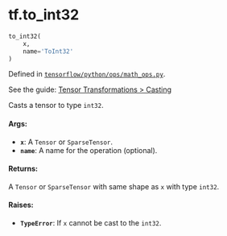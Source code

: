 <div itemscope itemtype="http://developers.google.com/ReferenceObject">
<meta itemprop="name" content="tf.to_int32" />
</div>

# tf.to_int32

``` python
to_int32(
    x,
    name='ToInt32'
)
```



Defined in [`tensorflow/python/ops/math_ops.py`](https://www.tensorflow.org/code/tensorflow/python/ops/math_ops.py).

See the guide: [Tensor Transformations > Casting](../../../api_guides/python/array_ops.md#Casting)

Casts a tensor to type `int32`.

#### Args:

* <b>`x`</b>: A `Tensor` or `SparseTensor`.
* <b>`name`</b>: A name for the operation (optional).


#### Returns:

  A `Tensor` or `SparseTensor` with same shape as `x` with type `int32`.


#### Raises:

* <b>`TypeError`</b>: If `x` cannot be cast to the `int32`.